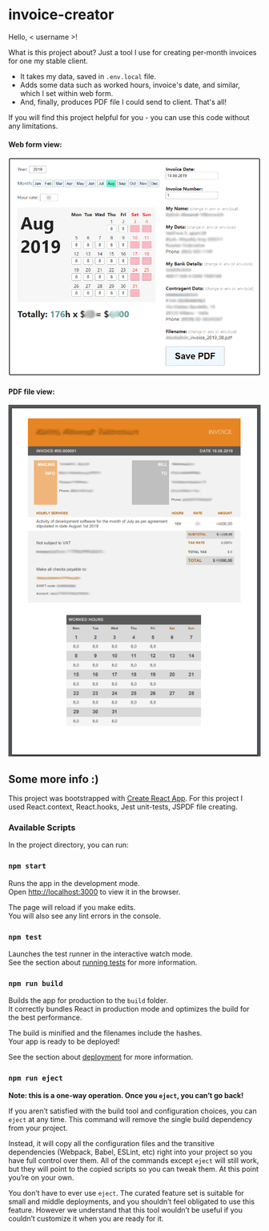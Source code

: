 # invoice-creator

Hello, < username >!

What is this project about? Just a tool I use for creating per-month invoices for
one my stable client.
- It takes my data, saved in `.env.local` file.
- Adds some data such as worked hours, invoice's date, and similar,
which I set within web form.
- And, finally, produces PDF file I could send to client.
That's all!

If you will find this project helpful for you - you can use this code without any
limitations.

#### Web form view:

![Web form view](./src/demo-pic/demo-1.png)

#### PDF file view:

![PDF file view](./src/demo-pic/demo-2.png)


## Some more info :)

This project was bootstrapped with [Create React App](https://github.com/facebook/create-react-app).
For this project I used React.context, React.hooks, Jest unit-tests, JSPDF file creating.

### Available Scripts

In the project directory, you can run:

### `npm start`

Runs the app in the development mode.<br>
Open [http://localhost:3000](http://localhost:3000) to view it in the browser.

The page will reload if you make edits.<br>
You will also see any lint errors in the console.

### `npm test`

Launches the test runner in the interactive watch mode.<br>
See the section about [running tests](https://facebook.github.io/create-react-app/docs/running-tests) for more information.

### `npm run build`

Builds the app for production to the `build` folder.<br>
It correctly bundles React in production mode and optimizes the build for the best performance.

The build is minified and the filenames include the hashes.<br>
Your app is ready to be deployed!

See the section about [deployment](https://facebook.github.io/create-react-app/docs/deployment) for more information.

### `npm run eject`

**Note: this is a one-way operation. Once you `eject`, you can’t go back!**

If you aren’t satisfied with the build tool and configuration choices, you can `eject` at any time. This command will remove the single build dependency from your project.

Instead, it will copy all the configuration files and the transitive dependencies (Webpack, Babel, ESLint, etc) right into your project so you have full control over them. All of the commands except `eject` will still work, but they will point to the copied scripts so you can tweak them. At this point you’re on your own.

You don’t have to ever use `eject`. The curated feature set is suitable for small and middle deployments, and you shouldn’t feel obligated to use this feature. However we understand that this tool wouldn’t be useful if you couldn’t customize it when you are ready for it.
